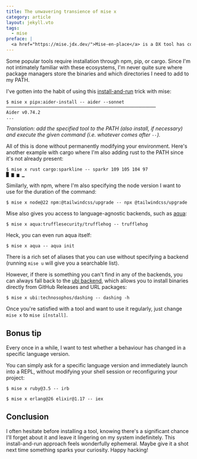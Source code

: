 ```yaml
---
title: The unwavering transience of mise x
category: article
layout: jekyll.vto
tags:
  - mise
preface: |
  <a href="https://mise.jdx.dev/">Mise-en-place</a> is a DX tool has completely replaced both direnv and asdf in my development environment. This article covers the usage of its <code>exec</code> subcommand.
---
```


Some popular tools require installation through npm, pip, or cargo. Since I'm not intimately familiar with these ecosystems, I'm never quite sure where package managers store the binaries and which directories I need to add to my PATH.

I've gotten into the habit of using this [install-and-run][mise exec] trick with mise:

```
$ mise x pipx:aider-install -- aider --sonnet
─────────────────────────────────────────────────────────
Aider v0.74.2
...
```

_Translation: add the specified tool to the PATH (also install, if necessary) and execute the given command (i.e. whatever comes after `--`)._

All of this is done without permanently modifying your environment. Here's another example with cargo where I'm also adding rust to the PATH since it's not already present:

```
$ mise x rust cargo:sparkline -- sparkr 109 105 104 97
█ ▆ ▅ ▁
```

Similarly, with npm, where I'm also specifying the node version I want to use for the duration of the command:

```
$ mise x node@22 npm:@tailwindcss/upgrade -- npx @tailwindcss/upgrade
```

Mise also gives you access to language-agnostic backends, such as [aqua][]:

```
$ mise x aqua:trufflesecurity/trufflehog -- trufflehog
```

Heck, you can even run aqua itself:

```
$ mise x aqua -- aqua init
```

There is a rich set of aliases that you can use without specifying a backend (running `mise u` will give you a searchable list).

However, if there is something you can't find in any of the backends, you can always fall back to the [ubi backend][], which allows you to install binaries directly from GitHub Releases and URL packages:

```
$ mise x ubi:technosophos/dashing -- dashing -h
```

Once you're satisfied with a tool and want to use it regularly, just change `mise x` to `mise i[nstall]`.

## Bonus tip

Every once in a while, I want to test whether a behaviour has changed in a specific language version.

You can simply ask for a specific language version and immediately launch into a REPL, without modifying your shell session or reconfiguring your project:

```
$ mise x ruby@3.5 -- irb
```

```
$ mise x erlang@26 elixir@1.17 -- iex
```

## Conclusion

I often hesitate before installing a tool, knowing there's a significant chance I'll forget about it and leave it lingering on my system indefinitely. This install-and-run approach feels wonderfully ephemeral. Maybe give it a shot next time something sparks your curiosity. Happy hacking!

[mise]: https://mise.jdx.dev/
[mise exec]: https://mise.jdx.dev/cli/exec.html
[aqua]: https://aquaproj.github.io/
[ubi backend]: https://mise.jdx.dev/dev-tools/backends/ubi.html
